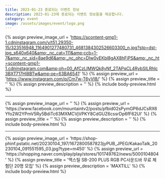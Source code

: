 ```yaml
---
title: 2023-01-23 종료되는 이벤트 정보
description: 2023-01-23에 종료되는 이벤트 정보들을 제공합니다.
category: event
image: /assets/images/event/logo.png
---
```

{% assign preview_image_url = 'https://scontent-gmp1-1.cdninstagram.com/v/t51.29350-15/323516948_1164901277480731_4681384302526603300_n.jpg?stp=dst-jpg_s640x640&amp;_nc_cat=111&amp;ccb=1-7&amp;_nc_sid=8ae9d6&amp;_nc_ohc=Dlw0vEKbl8gAX8hFiPS&amp;_nc_ht=scontent-gmp1-1.cdninstagram.com&amp;oh=00_AfCzLlMWQk8yNf_2TAPqCL4RybSILRhlc3BXT717Hl8BTw&amp;oe=63BA6541' %}
{% assign preview_url = 'https://www.instagram.com/p/Cm7w-T6yVI8/' %}
{% assign preview_title = '' %}
{% assign preview_description = '' %}
{% include body-preview.html %}
<hr>{% assign preview_image_url = '' %}
{% assign preview_url = 'https://www.facebook.com/mountaintv2/posts/pfbid02sPymGP6dJCsRX6Yfo2W2YPmV5Ry5BdiTc63MXMCVjVPKY8CdGUZ6cssrDp6fF62Ul' %}
{% assign preview_title = '' %}
{% assign preview_description = '' %}
{% include body-preview.html %}
<hr>{% assign preview_image_url = 'https://shop-phinf.pstatic.net/20230104_197/1672800587823jyPUB_JPEG/KakaoTalk_20230104_091551595_03.jpg?type=m450' %}
{% assign preview_url = 'https://shopping.naver.com/play/play/stores/101749762/news/5000104804' %}
{% assign preview_title = '맥스틸 SB-200 PLUS RGB PC사운드바 무료 체험단 20명 모집' %}
{% assign preview_description = 'MAXTILL' %}
{% include body-preview.html %}
